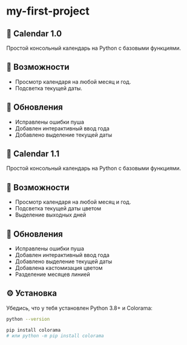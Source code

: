 # my-first-project
##  📅 Calendar 1.0

Простой консольный календарь на Python с базовыми функциями.

##  🚀 Возможности
- Просмотр календаря на любой месяц и год.
- Подсветка текущей даты.

##  🔄 Обновления
- Исправлены ошибки пуша
- Добавлен интерактивный ввод года
- Добавлено выделение текущей даты

##  📅 Calendar 1.1

Простой консольный календарь на Python с базовыми функциями.

##  🚀 Возможности
- Просмотр календаря на любой месяц и год.
- Подсветка текущей даты цветом
- Выделение выходных дней

##  🔄 Обновления
- Исправлены ошибки пуша
- Добавлен интерактивный ввод года
- Добавлено выделение текущей даты
- Добавлена кастомизация цветом
- Разделение месяцев линией

## ⚙️ Установка
   Убедись, что у тебя установлен Python 3.8+ и Colorama:
   ```bash
   python --version
   
   pip install colorama  
   # или python -m pip install colorama